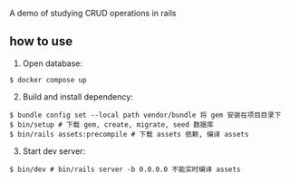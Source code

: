 A demo of studying CRUD operations in rails

## how to use

1. Open database:

```
$ docker compose up
```

2. Build and install dependency:

```
$ bundle config set --local path vendor/bundle 将 gem 安装在项目目录下
$ bin/setup # 下载 gem, create, migrate, seed 数据库
$ bin/rails assets:precompile # 下载 assets 依赖, 编译 assets
```

3. Start dev server:

```
$ bin/dev # bin/rails server -b 0.0.0.0 不能实时编译 assets
```
